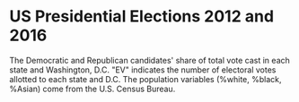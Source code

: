 US Presidential Elections 2012 and 2016
====
The Democratic and Republican candidates' share of total vote cast in each state and Washington, D.C. "EV" indicates the number of electoral votes allotted to each state and D.C. The population variables (%white, %black, %Asian) come from the U.S. Census Bureau.  

